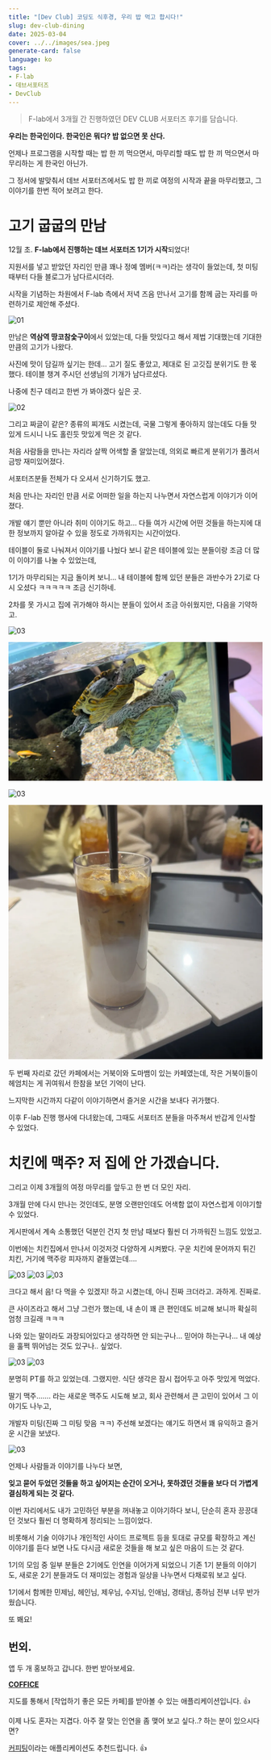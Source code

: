 ```yaml
---
title: "[Dev Club] 코딩도 식후경, 우리 밥 먹고 합시다!"
slug: dev-club-dining
date: 2025-03-04
cover: ../../images/sea.jpeg
generate-card: false
language: ko
tags:
- F-lab
- 데브서포터즈
- DevClub
---
```



> F-lab에서 3개월 간 진행하였던 DEV CLUB 서포터즈 후기를 담습니다.


**우리는 한국인이다. 한국인은 뭐다? 밥 없으면 못 산다.**

언제나 프로그램을 시작할 때는 밥 한 끼 먹으면서, 마무리할 때도 밥 한 끼 먹으면서 마무리하는 게 한국인 아닌가.

그 정서에 발맞춰서 데브 서포터즈에서도 밥 한 끼로 여정의 시작과 끝을 마무리했고, 그 이야기를 한번 적어 보려고 한다.

# 고기 굽굽의 만남

12월 초. **F-lab에서 진행하는 데브 서포터즈 1기가 시작**되었다!

지원서를 넣고 받았던 자리인 만큼 꽤나 정예 멤버(ㅋㅋ)라는 생각이 들었는데, 첫 미팅 때부터 다들 블로그가 남다르시더라.

시작을 기념하는 차원에서 F-lab 측에서 저녁 즈음 만나서 고기를 함께 굽는 자리를 마련하기로 제안해 주셨다.


![01](./img/img.png)

만남은 **역삼역 땅코참숯구이**에서 있었는데, 다들 맛있다고 해서 제법 기대했는데 기대한 만큼의 고기가 나왔다.

사진에 맛이 담길까 싶기는 한데... 고기 질도 좋았고, 제대로 된 고깃집 분위기도 한 몫했다. 테이블 챙겨 주시던 선생님의 기개가 남다르셨다.

나중에 친구 데리고 한번 가 봐야겠다 싶은 곳.


![02](./img/img_1.png)

그리고 짜글이 같은? 종류의 찌개도 시켰는데, 국물 그렇게 좋아하지 않는데도 다들 맛있게 드시니 나도 홀린듯 맛있게 먹은 것 같다.

처음 사람들을 만나는 자리라 살짝 어색할 줄 알았는데, 의외로 빠르게 분위기가 풀려서 금방 재미있어졌다.

서포터즈분들 전체가 다 오셔서 신기하기도 했고.

처음 만나는 자리인 만큼 서로 어떠한 일을 하는지 나누면서 자연스럽게 이야기가 이어졌다.

개발 얘기 뿐만 아니라 취미 이야기도 하고… 다들 여가 시간에 어떤 것들을 하는지에 대한 정보까지 알아갈 수 있을 정도로 가까워지는 시간이었다.


테이블이 둘로 나눠져서 이야기를 나눴다 보니 같은 테이블에 있는 분들이랑 조금 더 많이 이야기를 나눌 수 있었는데, 

1기가 마무리되는 지금 돌이켜 보니… 내 테이블에 함께 있던 분들은 과반수가 2기로 다시 오셨다 ㅋㅋㅋㅋㅋ 조금 신기하네.

2차를 못 가시고 집에 귀가해야 하시는 분들이 있어서 조금 아쉬웠지만, 다음을 기약하고.

![03](./img/img_2.png)

![03](./img/img_3.png)

![03](./img/img_4.png)

![03](./img/img_5.png)

두 번째 자리로 갔던 카페에서는 거북이와 도마뱀이 있는 카페였는데, 작은 거북이들이 헤엄치는 게 귀여워서 한참을 보던 기억이 난다.

느지막한 시간까지 다같이 이야기하면서 즐거운 시간을 보내다 귀가했다.

이후 F-lab 진행 행사에 다녀왔는데, 그때도 서포터즈 분들을 마주쳐서 반갑게 인사할 수 있었다. 

# 치킨에 맥주? 저 집에 안 가겠습니다.

그리고 이제 3개월의 여정 마무리를 앞두고 한 번 더 모인 자리. 

3개월 만에 다시 만나는 것인데도, 분명 오랜만인데도 어색함 없이 자연스럽게 이야기할 수 있었다.

게시판에서 계속 소통했던 덕분인 건지 첫 만남 때보다 훨씬 더 가까워진 느낌도 있었고.

이번에는 치킨집에서 만나서 이것저것 다양하게 시켜봤다. 구운 치킨에 문어까지 튀긴 치킨, 거기에 맥주랑 피자까지 곁들였는데….

![03](./img/img_6.png)
![03](./img/img_7.png)
![03](./img/img_8.png)


크다고 해서 음! 다 먹을 수 있겠지! 하고 시켰는데, 아니 진짜 크더라고. 과하게. 진짜로. 

큰 사이즈라고 해서 그냥 그런가 했는데, 내 손이 꽤 큰 편인데도 비교해 보니까 확실히 엄청 크길래 ㅋㅋㅋ 

나와 있는 말이라도 과장되어있다고 생각하면 안 되는구나... 믿어야 하는구나... 내 예상을 훌쩍 뛰어넘는 것도 있구나.. 싶었다.


![03](./img/img_9.png)
![03](./img/img_10.png)


분명히 PT를 하고 있었는데. 그랬지만. 식단 생각은 잠시 접어두고 아주 맛있게 먹었다. 

딸기 맥주……. 라는 새로운 맥주도 시도해 보고, 회사 관련해서 큰 고민이 있어서 그 이야기도 나누고, 

개발자 미팅(진짜 그 미팅 맞음 ㅋㅋ) 주선해 보겠다는 얘기도 하면서 꽤 유익하고 즐거운 시간을 보냈다.

![03](./img/img_11.png)


언제나 사람들과 이야기를 나누다 보면, 

**잊고 묻어 두었던 것들을 하고 싶어지는 순간이 오거나, 못하겠던 것들을 보다 더 가볍게 결심하게 되는 것 같다.**

이번 자리에서도 내가 고민하던 부분을 꺼내놓고 이야기하다 보니, 단순히 혼자 끙끙대던 것보다 훨씬 더 명확하게 정리되는 느낌이었다.

비롯해서 기술 이야기나 개인적인 사이드 프로젝트 등을 토대로 규모를 확장하고 계신 이야기를 듣다 보면 나도 다시금 새로운 것들을 해 보고 싶은 마음이 드는 것 같다.

1기의 모임 중 일부 분들은 2기에도 인연을 이어가게 되었으니 기존 1기 분들의 이야기도, 새로운 2기 분들과도 더 재미있는 경험과 일상을 나누면서 다채로워 보고 싶다.

1기에서 함께한 민제님, 헤인님, 제우님, 수지님, 인애님, 경태님, 종하님 전부 너무 반가웠습니다. 

또 봬요!


## 번외. 

앱 두 개 홍보하고 갑니다. 한번 받아보세요.

[**COFFICE**](https://apps.apple.com/kr/app/coffice/id6450617682)

지도를 통해서 [작업하기 좋은 모든 카페]를 받아볼 수 있는 애플리케이션입니다. 👍

이제 나도 혼자는 지겹다. 아주 잘 맞는 인연을 좀 맺어 보고 싶다..? 하는 분이 있으시다면?

[커피팅](https://www.coffeeting.kr/)이라는 애플리케이션도 추천드립니다. 👍

